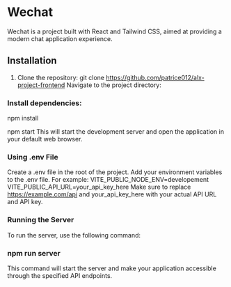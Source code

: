 # Wechat

Wechat is a project built with React and Tailwind CSS, aimed at providing a modern chat application experience.

## Installation

1. Clone the repository:
   git clone https://github.com/patrice012/alx-project-frontend
   Navigate to the project directory:

### Install dependencies:

npm install

npm start
This will start the development server and open the application in your default web browser.

### Using .env File

Create a .env file in the root of the project.
Add your environment variables to the .env file. For example:
VITE_PUBLIC_NODE_ENV=developement
VITE_PUBLIC_API_URL=your_api_key_here
Make sure to replace https://example.com/api and your_api_key_here with your actual API URL and API key.

### Running the Server

To run the server, use the following command:

### npm run server

This command will start the server and make your application accessible through the specified API endpoints.
